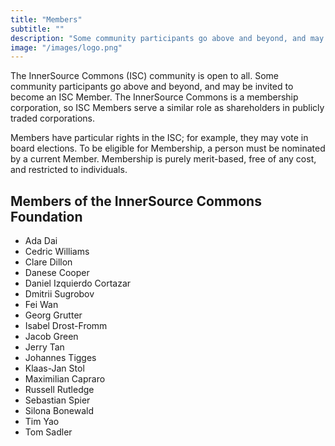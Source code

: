 ```yaml
---
title: "Members"
subtitle: ""
description: "Some community participants go above and beyond, and may be invited to become an ISC Member."
image: "/images/logo.png"
---
```


The InnerSource Commons (ISC) community is open to all. Some community participants go above and beyond, and may be invited to become an ISC Member.
The InnerSource Commons is a membership corporation, so ISC Members serve a similar role as shareholders in publicly traded corporations.

Members have particular rights in the ISC; for example, they may vote in board elections.
To be eligible for Membership, a person must be nominated by a current Member.
Membership is purely merit-based, free of any cost, and restricted to individuals.

## Members of the InnerSource Commons Foundation

* Ada Dai
* Cedric Williams
* Clare Dillon
* Danese Cooper
* Daniel Izquierdo Cortazar
* Dmitrii Sugrobov
* Fei Wan
* Georg Grutter
* Isabel Drost-Fromm
* Jacob Green
* Jerry Tan
* Johannes Tigges
* Klaas-Jan Stol
* Maximilian Capraro
* Russell Rutledge
* Sebastian Spier
* Silona Bonewald
* Tim Yao
* Tom Sadler
